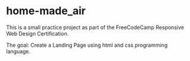 # home-made_air

This is a small practice project as part of the FreeCodeCamp Responsive Web Design Certification. 

The goal: Create a Landing Page using html and css programming language.